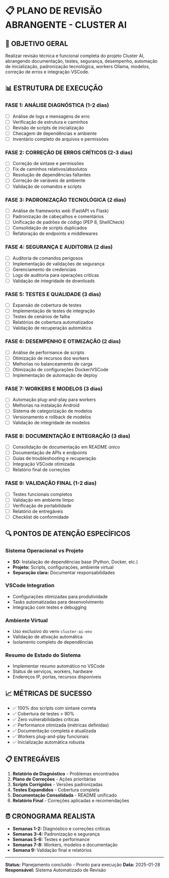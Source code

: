 # 📋 PLANO DE REVISÃO ABRANGENTE - CLUSTER AI

## 🎯 OBJETIVO GERAL
Realizar revisão técnica e funcional completa do projeto Cluster AI, abrangendo documentação, testes, segurança, desempenho, automação de inicialização, padronização tecnológica, workers Ollama, modelos, correção de erros e integração VSCode.

## 📊 ESTRUTURA DE EXECUÇÃO

### FASE 1: ANÁLISE DIAGNÓSTICA (1-2 dias)
- [ ] Análise de logs e mensagens de erro
- [ ] Verificação de estrutura e caminhos
- [ ] Revisão de scripts de inicialização
- [ ] Checagem de dependências e ambiente
- [ ] Inventário completo de arquivos e permissões

### FASE 2: CORREÇÃO DE ERROS CRÍTICOS (2-3 dias)
- [ ] Correção de sintaxe e permissões
- [ ] Fix de caminhos relativos/absolutos
- [ ] Resolução de dependências faltantes
- [ ] Correção de variáveis de ambiente
- [ ] Validação de comandos e scripts

### FASE 3: PADRONIZAÇÃO TECNOLÓGICA (2 dias)
- [ ] Análise de frameworks web (FastAPI vs Flask)
- [ ] Padronização de cabeçalhos e comentários
- [ ] Unificação de padrões de código (PEP 8, ShellCheck)
- [ ] Consolidação de scripts duplicados
- [ ] Refatoração de endpoints e middlewares

### FASE 4: SEGURANÇA E AUDITORIA (2 dias)
- [ ] Auditoria de comandos perigosos
- [ ] Implementação de validações de segurança
- [ ] Gerenciamento de credenciais
- [ ] Logs de auditoria para operações críticas
- [ ] Validação de integridade de downloads

### FASE 5: TESTES E QUALIDADE (3 dias)
- [ ] Expansão de cobertura de testes
- [ ] Implementação de testes de integração
- [ ] Testes de cenários de falha
- [ ] Relatórios de cobertura automatizados
- [ ] Validação de recuperação automática

### FASE 6: DESEMPENHO E OTIMIZAÇÃO (2 dias)
- [ ] Análise de performance de scripts
- [ ] Otimização de recursos dos workers
- [ ] Melhorias no balanceamento de carga
- [ ] Otimização de configurações Docker/VSCode
- [ ] Implementação de automação de deploy

### FASE 7: WORKERS E MODELOS (3 dias)
- [ ] Automação plug-and-play para workers
- [ ] Melhorias na instalação Android
- [ ] Sistema de categorização de modelos
- [ ] Versionamento e rollback de modelos
- [ ] Validação de integridade de modelos

### FASE 8: DOCUMENTAÇÃO E INTEGRAÇÃO (3 dias)
- [ ] Consolidação de documentação em README único
- [ ] Documentação de APIs e endpoints
- [ ] Guias de troubleshooting e recuperação
- [ ] Integração VSCode otimizada
- [ ] Relatório final de correções

### FASE 9: VALIDAÇÃO FINAL (1-2 dias)
- [ ] Testes funcionais completos
- [ ] Validação em ambiente limpo
- [ ] Verificação de portabilidade
- [ ] Relatório de entregáveis
- [ ] Checklist de conformidade

## 🔍 PONTOS DE ATENÇÃO ESPECÍFICOS

### Sistema Operacional vs Projeto
- **SO:** Instalação de dependências base (Python, Docker, etc.)
- **Projeto:** Scripts, configurações, ambiente virtual
- **Separação clara:** Documentar responsabilidades

### VSCode Integration
- Configurações otimizadas para produtividade
- Tasks automatizadas para desenvolvimento
- Integração com testes e debugging

### Ambiente Virtual
- Uso exclusivo do venv `cluster-ai-env`
- Validação de ativação automática
- Isolamento completo de dependências

### Resumo de Estado do Sistema
- Implementar resumo automático no VSCode
- Status de serviços, workers, hardware
- Endereços IP, portas, recursos disponíveis

## 📈 MÉTRICAS DE SUCESSO

- ✅ 100% dos scripts com sintaxe correta
- ✅ Cobertura de testes > 90%
- ✅ Zero vulnerabilidades críticas
- ✅ Performance otimizada (métricas definidas)
- ✅ Documentação completa e atualizada
- ✅ Workers plug-and-play funcionais
- ✅ Inicialização automática robusta

## 📋 ENTREGÁVEIS

1. **Relatório de Diagnóstico** - Problemas encontrados
2. **Plano de Correções** - Ações prioritárias
3. **Scripts Corrigidos** - Versões padronizadas
4. **Testes Expandidos** - Cobertura completa
5. **Documentação Consolidada** - README unificado
6. **Relatório Final** - Correções aplicadas e recomendações

## ⏰ CRONOGRAMA REALISTA

- **Semanas 1-2:** Diagnóstico e correções críticas
- **Semanas 3-4:** Padronização e segurança
- **Semanas 5-6:** Testes e performance
- **Semanas 7-8:** Workers, modelos e documentação
- **Semana 9:** Validação final e relatórios

---

**Status:** Planejamento concluído - Pronto para execução
**Data:** 2025-01-28
**Responsável:** Sistema Automatizado de Revisão
